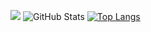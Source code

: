 ![](https://github-profile-summary-cards.vercel.app/api/cards/profile-details?username=yasuto2002&theme=tokyonight)
![GitHub Stats](https://github-readme-stats.vercel.app/api?username=yasuto2002&show_icons=true&theme=tokyonight)
[![Top Langs](https://github-readme-stats.vercel.app/api/top-langs/?username=yasuto2002&layout=compact&langs_count=6&theme=tokyonight)](https://github.com/anuraghazra/github-readme-stats)


<!--
**yasuto2002/yasuto2002** is a ✨ _special_ ✨ repository because its `README.md` (this file) appears on your GitHub profile.

Here are some ideas to get you started:

- 🔭 I’m currently working on ...
- 🌱 I’m currently learning ...
- 👯 I’m looking to collaborate on ...
- 🤔 I’m looking for help with ...
- 💬 Ask me about ...
- 📫 How to reach me: ...
- 😄 Pronouns: ...
- ⚡ Fun fact: ...
-->
